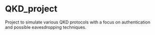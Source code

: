 ﻿# QKD_project

Project to simulate various QKD protocols with a focus on authentication and possible eavesdropping techniques.
